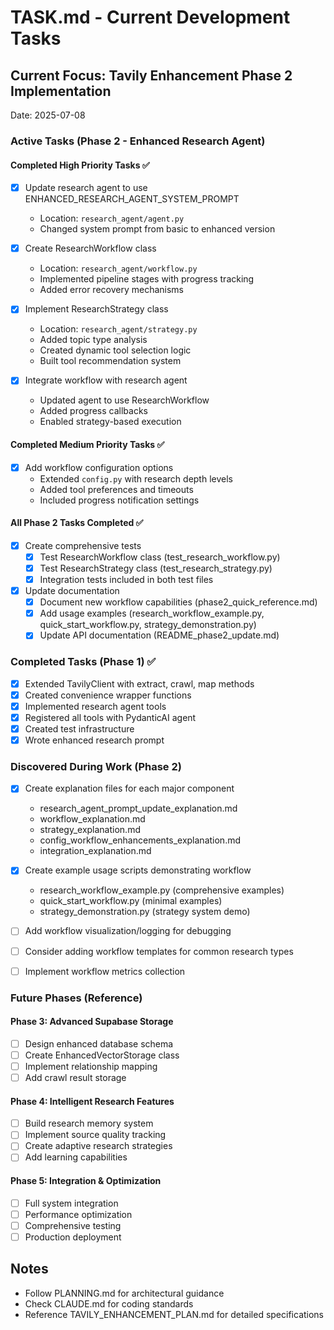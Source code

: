 # TASK.md - Current Development Tasks

## Current Focus: Tavily Enhancement Phase 2 Implementation
Date: 2025-07-08

### Active Tasks (Phase 2 - Enhanced Research Agent)

#### Completed High Priority Tasks ✅
- [x] Update research agent to use ENHANCED_RESEARCH_AGENT_SYSTEM_PROMPT
  - Location: `research_agent/agent.py`
  - Changed system prompt from basic to enhanced version
  
- [x] Create ResearchWorkflow class
  - Location: `research_agent/workflow.py`
  - Implemented pipeline stages with progress tracking
  - Added error recovery mechanisms
  
- [x] Implement ResearchStrategy class
  - Location: `research_agent/strategy.py`
  - Added topic type analysis
  - Created dynamic tool selection logic
  - Built tool recommendation system

- [x] Integrate workflow with research agent
  - Updated agent to use ResearchWorkflow
  - Added progress callbacks
  - Enabled strategy-based execution

#### Completed Medium Priority Tasks ✅
- [x] Add workflow configuration options
  - Extended `config.py` with research depth levels
  - Added tool preferences and timeouts
  - Included progress notification settings

#### All Phase 2 Tasks Completed ✅
- [x] Create comprehensive tests
  - [x] Test ResearchWorkflow class (test_research_workflow.py)
  - [x] Test ResearchStrategy class (test_research_strategy.py)
  - [x] Integration tests included in both test files

- [x] Update documentation
  - [x] Document new workflow capabilities (phase2_quick_reference.md)
  - [x] Add usage examples (research_workflow_example.py, quick_start_workflow.py, strategy_demonstration.py)
  - [x] Update API documentation (README_phase2_update.md)

### Completed Tasks (Phase 1) ✅
- [x] Extended TavilyClient with extract, crawl, map methods
- [x] Created convenience wrapper functions
- [x] Implemented research agent tools
- [x] Registered all tools with PydanticAI agent
- [x] Created test infrastructure
- [x] Wrote enhanced research prompt

### Discovered During Work (Phase 2)
- [x] Create explanation files for each major component
  - research_agent_prompt_update_explanation.md
  - workflow_explanation.md
  - strategy_explanation.md
  - config_workflow_enhancements_explanation.md
  - integration_explanation.md

- [x] Create example usage scripts demonstrating workflow
  - research_workflow_example.py (comprehensive examples)
  - quick_start_workflow.py (minimal examples)
  - strategy_demonstration.py (strategy system demo)
- [ ] Add workflow visualization/logging for debugging
- [ ] Consider adding workflow templates for common research types
- [ ] Implement workflow metrics collection

### Future Phases (Reference)

#### Phase 3: Advanced Supabase Storage
- [ ] Design enhanced database schema
- [ ] Create EnhancedVectorStorage class
- [ ] Implement relationship mapping
- [ ] Add crawl result storage

#### Phase 4: Intelligent Research Features
- [ ] Build research memory system
- [ ] Implement source quality tracking
- [ ] Create adaptive research strategies
- [ ] Add learning capabilities

#### Phase 5: Integration & Optimization
- [ ] Full system integration
- [ ] Performance optimization
- [ ] Comprehensive testing
- [ ] Production deployment

## Notes
- Follow PLANNING.md for architectural guidance
- Check CLAUDE.md for coding standards
- Reference TAVILY_ENHANCEMENT_PLAN.md for detailed specifications